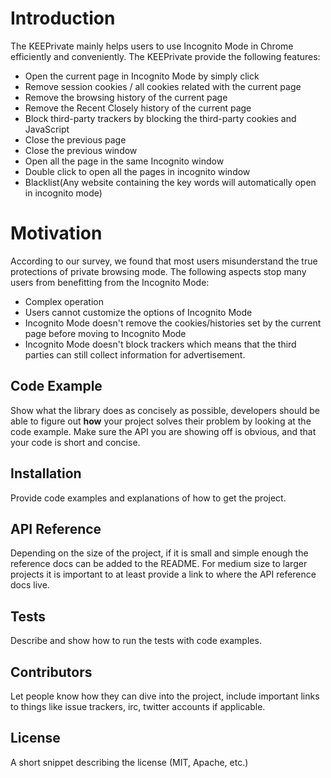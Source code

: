 # Introduction
The KEEPrivate mainly helps users to use Incognito Mode in Chrome efficiently and conveniently. The KEEPrivate provide the following features:
 - Open the current page in Incognito Mode by simply click
 - Remove session cookies / all cookies related with the current page
 - Remove the browsing history of the current page
 - Remove the Recent Closely history of the current page 
 - Block third-party trackers by blocking the third-party cookies and JavaScript
 - Close the previous page
 - Close the previous window
 - Open all the page in the same Incognito window
 - Double click to open all the pages in incognito window
 - Blacklist(Any website containing the key words will automatically open in incognito mode)


# Motivation

According to our survey, we found that most users misunderstand the true protections of private browsing mode. The following aspects stop many users from benefitting from the Incognito Mode:
 - Complex operation
 - Users cannot customize the options of Incognito Mode
 - Incognito Mode doesn't remove the cookies/histories set by the current page before moving to Incognito Mode
 - Incognito Mode doesn't block trackers which means that the third parties can still collect information for advertisement.

## Code Example

Show what the library does as concisely as possible, developers should be able to figure out **how** your project solves their problem by looking at the code example. Make sure the API you are showing off is obvious, and that your code is short and concise.

## Installation

Provide code examples and explanations of how to get the project.

## API Reference

Depending on the size of the project, if it is small and simple enough the reference docs can be added to the README. For medium size to larger projects it is important to at least provide a link to where the API reference docs live.

## Tests

Describe and show how to run the tests with code examples.

## Contributors

Let people know how they can dive into the project, include important links to things like issue trackers, irc, twitter accounts if applicable.

## License

A short snippet describing the license (MIT, Apache, etc.)

